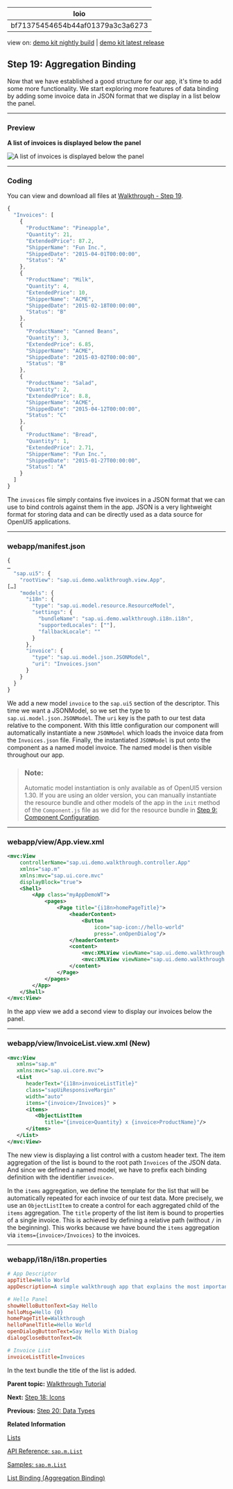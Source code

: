 <!-- loiobf71375454654b44af01379a3c3a6273 -->

| loio |
| -----|
| bf71375454654b44af01379a3c3a6273 |

<div id="loio">

view on: [demo kit nightly build](https://sdk.openui5.org/nightly/#/topic/bf71375454654b44af01379a3c3a6273) | [demo kit latest release](https://sdk.openui5.org/topic/bf71375454654b44af01379a3c3a6273)</div>

## Step 19: Aggregation Binding

Now that we have established a good structure for our app, it's time to add some more functionality. We start exploring more features of data binding by adding some invoice data in JSON format that we display in a list below the panel.

***

### Preview

   
  
**A list of invoices is displayed below the panel**

 ![](images/loioc694be7496f2477da923104e6a29e725_HiRes.png "A list of invoices is displayed below the panel") 

***

### Coding

You can view and download all files at [Walkthrough - Step 19](https://sdk.openui5.org/entity/sap.m.tutorial.walkthrough/sample/sap.m.tutorial.walkthrough.19).

```js
{
  "Invoices": [
	{
	  "ProductName": "Pineapple",
	  "Quantity": 21,
	  "ExtendedPrice": 87.2,
	  "ShipperName": "Fun Inc.",
	  "ShippedDate": "2015-04-01T00:00:00",
	  "Status": "A"
	},
	{
	  "ProductName": "Milk",
	  "Quantity": 4,
	  "ExtendedPrice": 10,
	  "ShipperName": "ACME",
	  "ShippedDate": "2015-02-18T00:00:00",
	  "Status": "B"
	},
	{
	  "ProductName": "Canned Beans",
	  "Quantity": 3,
	  "ExtendedPrice": 6.85,
	  "ShipperName": "ACME",
	  "ShippedDate": "2015-03-02T00:00:00",
	  "Status": "B"
	},
	{
	  "ProductName": "Salad",
	  "Quantity": 2,
	  "ExtendedPrice": 8.8,
	  "ShipperName": "ACME",
	  "ShippedDate": "2015-04-12T00:00:00",
	  "Status": "C"
	},
	{
	  "ProductName": "Bread",
	  "Quantity": 1,
	  "ExtendedPrice": 2.71,
	  "ShipperName": "Fun Inc.",
	  "ShippedDate": "2015-01-27T00:00:00",
	  "Status": "A"
	}
  ]
}
```

The `invoices` file simply contains five invoices in a JSON format that we can use to bind controls against them in the app. JSON is a very lightweight format for storing data and can be directly used as a data source for OpenUI5 applications.

***

### webapp/manifest.json

```js
{
…
  "sap.ui5": {
	"rootView": "sap.ui.demo.walkthrough.view.App",
[…]
	"models": {
	  "i18n": {
		"type": "sap.ui.model.resource.ResourceModel",
		"settings": {
		  "bundleName": "sap.ui.demo.walkthrough.i18n.i18n",
		  "supportedLocales": [""],
		  "fallbackLocale": ""
		}
	  },
	  "invoice": {
		"type": "sap.ui.model.json.JSONModel",
		"uri": "Invoices.json"
	  }
	}
  }
}
```

We add a new model `invoice` to the `sap.ui5` section of the descriptor. This time we want a JSONModel, so we set the type to `sap.ui.model.json.JSONModel`. The `uri` key is the path to our test data relative to the component. With this little configuration our component will automatically instantiate a new `JSONModel` which loads the invoice data from the `Invoices.json` file. Finally, the instantiated `JSONModel` is put onto the component as a named model invoice. The named model is then visible throughout our app.

> ### Note:  
> Automatic model instantiation is only available as of OpenUI5 version 1.30. If you are using an older version, you can manually instantiate the resource bundle and other models of the app in the `init` method of the `Component.js` file as we did for the resource bundle in [Step 9: Component Configuration](Step_9_Component_Configuration_4cfa608.md).

***

### webapp/view/App.view.xml

```xml
<mvc:View
	controllerName="sap.ui.demo.walkthrough.controller.App"
	xmlns="sap.m"
	xmlns:mvc="sap.ui.core.mvc"
	displayBlock="true">
	<Shell>
		<App class="myAppDemoWT">
			<pages>
				<Page title="{i18n>homePageTitle}">
					<headerContent>
						<Button
							icon="sap-icon://hello-world"
							press=".onOpenDialog"/>
					</headerContent>
					<content>
						<mvc:XMLView viewName="sap.ui.demo.walkthrough.view.HelloPanel"/>
						<mvc:XMLView viewName="sap.ui.demo.walkthrough.view.InvoiceList"/>
					</content>
				</Page>
			</pages>
		</App>
	</Shell>
</mvc:View>

```

In the app view we add a second view to display our invoices below the panel.

***

### webapp/view/InvoiceList.view.xml \(New\)

```xml
<mvc:View
   xmlns="sap.m"
   xmlns:mvc="sap.ui.core.mvc">
   <List
      headerText="{i18n>invoiceListTitle}"
      class="sapUiResponsiveMargin"
      width="auto"
      items="{invoice>/Invoices}" >
      <items>
         <ObjectListItem
            title="{invoice>Quantity} x {invoice>ProductName}"/>
      </items>
   </List>
</mvc:View>
```

The new view is displaying a list control with a custom header text. The item aggregation of the list is bound to the root path `Invoices` of the JSON data. And since we defined a named model, we have to prefix each binding definition with the identifier `invoice>`.

In the `items` aggregation, we define the template for the list that will be automatically repeated for each invoice of our test data. More precisely, we use an `ObjectListItem` to create a control for each aggregated child of the `items` aggregation. The `title` property of the list item is bound to properties of a single invoice. This is achieved by defining a relative path \(without `/` in the beginning\). This works because we have bound the `items` aggregation via `items={invoice>/Invoices}` to the invoices.

***

### webapp/i18n/i18n.properties

```ini
# App Descriptor
appTitle=Hello World
appDescription=A simple walkthrough app that explains the most important concepts of OpenUI5

# Hello Panel
showHelloButtonText=Say Hello
helloMsg=Hello {0}
homePageTitle=Walkthrough
helloPanelTitle=Hello World
openDialogButtonText=Say Hello With Dialog
dialogCloseButtonText=Ok

# Invoice List
invoiceListTitle=Invoices
```

In the text bundle the title of the list is added.

**Parent topic:** [Walkthrough Tutorial](Walkthrough_Tutorial_3da5f4b.md "In this tutorial we will introduce you to all major development paradigms of OpenUI5.")

**Next:** [Step 18: Icons](Step_18_Icons_776f735.md "Our dialog is still pretty much empty. Since OpenUI5 is shipped with a large icon font that contains more than 500 icons, we will add an icon to greet our users when the dialog is opened.")

**Previous:** [Step 20: Data Types](Step_20_Data_Types_dfe0465.md "The list of invoices is already looking nice, but what is an invoice without a price assigned? Typically prices are stored in a technical format and with a '.' delimiter in the data model. For example, our invoice for pineapples has the calculated price 87.2 without a currency. We are going to use the OpenUI5 data types to format the price properly, with a locale-dependent decimal separator and two digits after the separator.")

**Related Information**  


[Lists](Lists_1da1581.md "Lists have properties and events and they contain list items that inherit from sap.m.ListItemBase, which provides navigation, selection and event features. The list item type determines the way the list item interacts by providing additional features.")

[API Reference: `sap.m.List`](https://sdk.openui5.org/api/sap.m.List)

[Samples: `sap.m.List` ](https://sdk.openui5.org/entity/sap.m.List)

[List Binding \(Aggregation Binding\)](List_Binding_Aggregation_Binding_91f0577.md "List binding (or aggregation binding) is used to automatically create child controls according to model data.")

